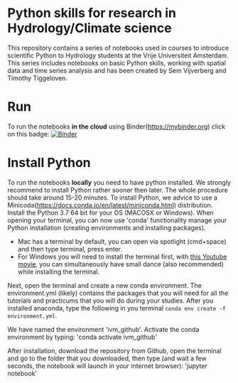 # Python skills for research in Hydrology/Climate science

This repository contains a series of notebooks used in courses to introduce scientific Python to Hydrology students at the Vrije Universiteit Amsterdam. This series includes notebooks on basic Python skills, working with spatial data and time series analysis and has been created by Sem Vijverberg and Timothy Tiggeloven.

# Run

To run the notebooks **in the cloud** using Binder(https://mybinder.org) click on this badge:
[![Binder](https://mybinder.org/badge_logo.svg)](https://mybinder.org/v2/gh/VU-IVM/Learning_Python.git/master)

# Install Python
To run the notebooks **locally** you need to have python installed. We strongly recommend to install Python rather sooner then later. The whole procedure should take around 15-20 minutes. To install Python, we advice to use a Minicoda(https://docs.conda.io/en/latest/miniconda.html) distribution. Install the Python 3.7 64 bit for your OS (MACOSX or Windows). 
When opening your terminal, you can now use 'conda' functionality manage your Python installation (creating environments and installing packages). 

- Mac has a terminal by default, you can open via spotlight (cmd+space) and then type terminal, press enter. 
- For Windows you will need to install the terminal first, with [this Youtube movie](https://www.youtube.com/watch?v=mByMbtyew_E), you can simultaneously have small dance (also recommended) while installing the terminal. 

Next, open the terminal and create a new conda environment. The environment.yml (likely) contains the packages that you will need for all the tutorials and practicums that you will do during your studies. After you installed anaconda, type the following in you terminal
`conda env create -f environment.yml`. 

We have named the environment 'ivm_github'. Activate the conda environment by typing:
'conda activate ivm_github'

After installation, download the repository from Github, open the terminal and go to the folder that you downloaded, then type (and wait a few seconds, the notebook will launch in your internet browser):
'jupyter notebook'


